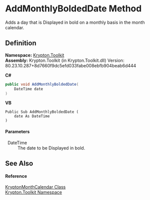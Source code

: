 # AddMonthlyBoldedDate Method


Adds a day that is Displayed in bold on a monthly basis in the month calendar.



## Definition
**Namespace:** <a href="79d2eac2-21f4-54ff-7552-b20c33c30600.md">Krypton.Toolkit</a>  
**Assembly:** Krypton.Toolkit (in Krypton.Toolkit.dll) Version: 80.23.10.287+8d7660f9dc5efd033fabe008ebfb904beab6d444

**C#**
``` C#
public void AddMonthlyBoldedDate(
	DateTime date
)
```
**VB**
``` VB
Public Sub AddMonthlyBoldedDate ( 
	date As DateTime
)
```



#### Parameters
<dl><dt>  DateTime</dt><dd>The date to be Displayed in bold.</dd></dl>

## See Also


#### Reference
<a href="711fb444-3718-c7af-7199-fab3f2ee7024.md">KryptonMonthCalendar Class</a>  
<a href="79d2eac2-21f4-54ff-7552-b20c33c30600.md">Krypton.Toolkit Namespace</a>  
